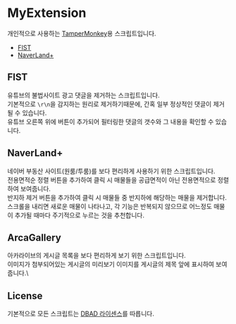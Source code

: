 # MyExtension
 개인적으로 사용하는 [TamperMonkey](https://www.tampermonkey.net)용 스크립트입니다.
* <a href="#fist">FIST</a>
* <a href="#naverland">NaverLand+</a>


## FIST 
유튜브의 불법사이트 광고 댓글을 제거하는 스크립트입니다.\
기본적으로 `\r\n`을 감지하는 원리로 제거하기때문에, 간혹 일부 정상적인 댓글이 제거될 수 있습니다.\
유튜브 오른쪽 위에 버튼이 추가되어 필터링한 댓글의 갯수와 그 내용을 확인할 수 있습니다.

## NaverLand+
네이버 부동산 사이트(원룸/투룸)를 보다 편리하게 사용하기 위한 스크립트입니다.\
전용면적순 정렬 버튼을 추가하여 클릭 시 매물들을 공급면적이 아닌 전용면적으로 정렬하여 보여줍니다.\
반지하 제거 버튼을 추가하여 클릭 시 매물들 중 반지하에 해당하는 매물을 제거합니다.\
스크롤을 내리면 새로운 매물이 나타나고, 각 기능은 반복되지 않으므로 어느정도 매물이 추가될 때마다 주기적으로 누르는 것을 추천합니다.

## ArcaGallery
아카라이브의 게시글 목록을 보다 편리하게 보기 위한 스크립트입니다.\
이미지가 첨부되어있는 게시글의 미리보기 이미지를 게시글의 제목 앞에 표시하여 보여줍니다.\

## License
기본적으로 모든 스크립트는 [DBAD 라이센스](https://github.com/philsturgeon/dbad/blob/master/LICENSE.md)를 따릅니다.
